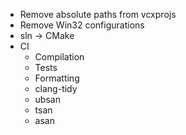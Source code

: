 - Remove absolute paths from vcxprojs
- Remove Win32 configurations
- sln -> CMake
- CI
  - Compilation
  - Tests
  - Formatting
  - clang-tidy
  - ubsan
  - tsan
  - asan

